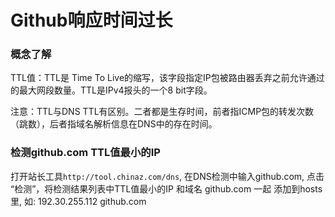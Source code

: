 
# Github响应时间过长

### 概念了解

TTL值：TTL是 Time To Live的缩写，该字段指定IP包被路由器丢弃之前允许通过的最大网段数量。TTL是IPv4报头的一个8 bit字段。

注意：TTL与DNS TTL有区别。二者都是生存时间，前者指ICMP包的转发次数（跳数），后者指域名解析信息在DNS中的存在时间。

### 检测github.com TTL值最小的IP

 打开站长工具```http://tool.chinaz.com/dns```, 在DNS检测中输入github.com, 点击 “检测”，将检测结果列表中TTL值最小的IP 和域名 github.com 一起 添加到hosts里, 如: 192.30.255.112 github.com

